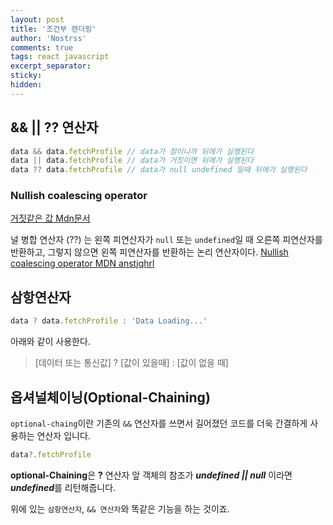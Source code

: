 ```yaml
---
layout: post
title: '조건부 렌더링'
author: 'Nostrss'
comments: true
tags: react javascript
excerpt_separator:
sticky:
hidden:
---
```


## && || ?? 연산자

```javascript
data && data.fetchProfile // data가 참이니까 뒤에가 실행된다
data || data.fetchProfile // data가 거짓이면 뒤에가 실행된다
data ?? data.fetchProfile // data가 null undefined 일때 뒤에가 실행된다
```

### Nullish coalescing operator

[거짓같은 값 Mdn문서](https://developer.mozilla.org/ko/docs/Glossary/Falsy)

널 병합 연산자 (??) 는 왼쪽 피연산자가 `null` 또는 `undefined`일 때 오른쪽 피연산자를 반환하고, 그렇지 않으면 왼쪽 피연산자를 반환하는 논리 연산자이다.
[Nullish coalescing operator MDN anstjqhrl](https://developer.mozilla.org/ko/docs/Web/JavaScript/Reference/Operators/Nullish_coalescing_operator)


## 삼항연산자
```javascript
data ? data.fetchProfile : 'Data Loading...'
```
아래와 같이 사용한다.
>[데이터 또는 통신값] ? [값이 있을때] : [값이 없을 때]


## 옵셔널체이닝(Optional-Chaining)
`optional-chaing`이란 기존의 `&&` 연산자를 쓰면서 길어졌던 코드를 더욱 간결하게 사용하는 연산자 입니다.

```javascript
data?.fetchProfile
```
**optional-Chaining**은 **?** 연산자 앞 객체의 참조가 ***undefined || null*** 이라면 ***undefined***를 리턴해줍니다. 

위에 있는 `삼항연산자`, `&& 연산자`와 똑같은 기능을 하는 것이죠.

